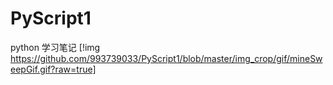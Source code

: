 # PyScript1
python 学习笔记
[!img https://github.com/993739033/PyScript1/blob/master/img_crop/gif/mineSweepGif.gif?raw=true]
